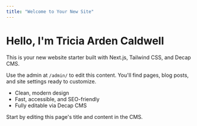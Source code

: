```yaml
---
title: "Welcome to Your New Site"
---
```


# Hello, I'm Tricia Arden Caldwell

This is your new website starter built with Next.js, Tailwind CSS, and Decap CMS.

Use the admin at `/admin/` to edit this content. You'll find pages, blog posts, and site settings ready to customize.

- Clean, modern design
- Fast, accessible, and SEO-friendly
- Fully editable via Decap CMS

Start by editing this page's title and content in the CMS.

